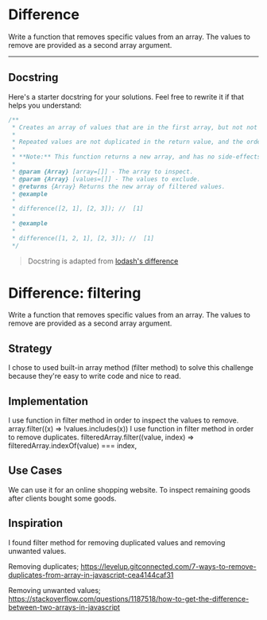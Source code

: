 # Difference

Write a function that removes specific values from an array. The values to remove are provided as a second array argument.

---

## Docstring

Here's a starter docstring for your solutions. Feel free to rewrite it if that helps you understand:

```js
/**
 * Creates an array of values that are in the first array, but not not in the second array.
 *
 * Repeated values are not duplicated in the return value, and the order of result values are determined by the first array.
 *
 * **Note:** This function returns a new array, and has no side-effects.
 *
 * @param {Array} [array=[]] - The array to inspect.
 * @param {Array} [values=[]] - The values to exclude.
 * @returns {Array} Returns the new array of filtered values.
 * @example
 *
 * difference([2, 1], [2, 3]); //  [1]
 *
 * @example
 *
 * difference([1, 2, 1], [2, 3]); //  [1]
 */
```

> Docstring is adapted from [lodash's difference](https://github.com/lodash/lodash/blob/4.17.15/lodash.js#L6947)
# Difference: filtering

Write a function that removes specific values from an array. The values to remove are provided as a second array argument.

## Strategy

I chose to used built-in array method (filter method) to solve this challenge because they're easy to write code and nice to read.

## Implementation
I use function in filter method in order to inspect the values to remove.
array.filter((x) => !values.includes(x))
I use function in filter method in order to remove duplicates.
filteredArray.filter((value, index) => filteredArray.indexOf(value) === index,
## Use Cases

We can use it for an online shopping website. To inspect remaining goods after clients bought some goods.

## Inspiration
I found filter method for removing duplicated values and removing unwanted values.

Removing duplicates;
https://levelup.gitconnected.com/7-ways-to-remove-duplicates-from-array-in-javascript-cea4144caf31

Removing unwanted values;
https://stackoverflow.com/questions/1187518/how-to-get-the-difference-between-two-arrays-in-javascript
<!--
  was there any code, blog post, video, ... that inspired your solution?
  there's nothing wrong with adapting other people's code, just give them credit!
  and say how it inspired your solution.
-->
